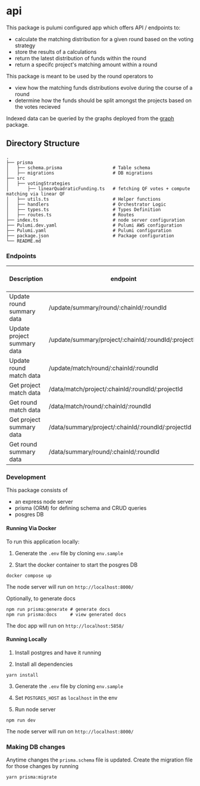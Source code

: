 # api

This package is pulumi configured app which offers API / endpoints to:

- calculate the matching distribution for a given round based on the voting strategy
- store the results of a calculations
- return the latest distribution of funds within the round
- return a specifc project's matching amount within a round

This package is meant to be used by the round operators to
- view how the matching funds distributions evolve during the course of a round
- determine how the funds should be split amongst the projects based on the votes recieved

Indexed data can be queried by the graphs deployed from the [graph](../graph) package.

## Directory Structure

```
.
├── prisma
│   ├── schema.prisma                   # Table schema
│   ├── migrations                      # DB migrations
├── src
│   ├── votingStrategies
│       ├── linearQuadraticFunding.ts   # fetching QF votes + compute matching via linear QF
│   ├── utils.ts                        # Helper functions
│   ├── handlers                        # Orchestrator Logic
│   ├── types.ts                        # Types Definition
│   ├── routes.ts                       # Routes
├── index.ts                            # node server configuration
├── Pulumi.dev.yaml                     # Pulumi AWS configuration
├── Pulumi.yaml                         # Pulumi configuration
├── package.json                        # Package configuration
└── README.md
```


### Endpoints

| Description                               | endpoint                                                             | request method | Query Params / Body                       |
|-------------------------------------------|---------------------------------------------------------------------|----------------|-------------------------------------------|
| Update round summary data                 | /update/summary/round/:chainId/:roundId                             | POST           |                                           |
| Update project summary data               | /update/summary/project/:chainId/:roundId/:projectId                | POST           |                                           |
| Update round match data                   | /update/match/round/:chainId/:roundId                               | POST           |                                           |
| Get project match data                    | /data/match/project/:chainId/:roundId/:projectId                    | GET            |                                           |
| Get round match data                      | /data/match/round/:chainId/:roundId                                 | GET            |                                           |
| Get project summary data                  | /data/summary/project/:chainId/:roundId/:projectId                  | GET            |                                           |
| Get round summary data                    | /data/summary/round/:chainId/:roundId                               | GET            |                                           |


### Development

This package consists of

- an express node server
- prisma (ORM) for defining schema and CRUD queries
- posgres DB


#### Running Via Docker

To run this application locally:

1. Generate the `.env` file by cloning `env.sample`

2. Start the docker container to start the posgres DB
```shell
docker compose up
```

The node server will run on `http://localhost:8000/`


Optionally, to generate docs
```shell
npm run prisma:generate # generate docs
npm run prisma:docs     # view generated docs
```

The doc app will run on `http://localhost:5858/`

#### Running Locally

1. Install postgres and have it running

2. Install all dependencies 
```
yarn install
```

3. Generate the `.env` file by cloning `env.sample`

4. Set `POSTGRES_HOST` as `localhost` in the env 

5. Run node server
```
npm run dev
```
The node server will run on `http://localhost:8000/`


### Making DB changes 

Anytime changes the `prisma.schema` file is updated.
Create the migration file for those changes by running

```
yarn prisma:migrate
```